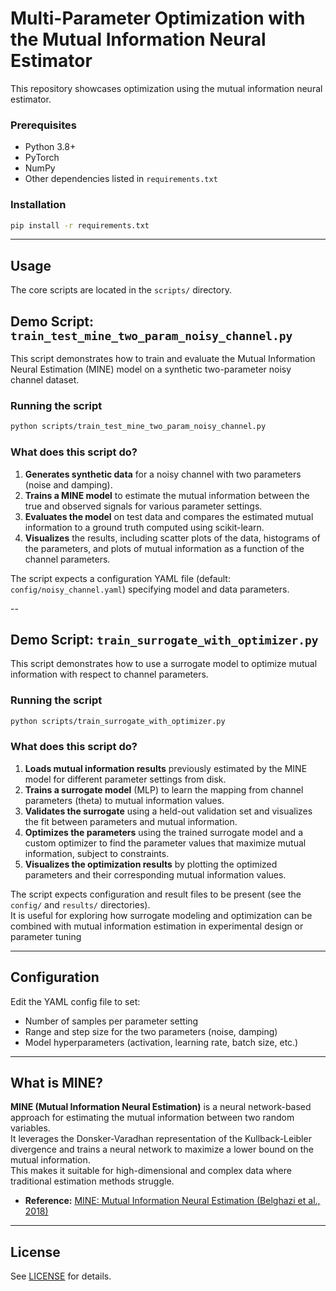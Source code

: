 # Multi-Parameter Optimization with the Mutual Information Neural Estimator

This repository showcases optimization using the mutual information neural estimator.

### Prerequisites

- Python 3.8+
- PyTorch
- NumPy
- Other dependencies listed in `requirements.txt`

### Installation

```bash
pip install -r requirements.txt
```
---

## Usage

The core scripts are located in the `scripts/` directory.


## Demo Script: `train_test_mine_two_param_noisy_channel.py`

This script demonstrates how to train and evaluate the Mutual Information Neural Estimation (MINE) model on a synthetic two-parameter noisy channel dataset.

### Running the script

```bash
python scripts/train_test_mine_two_param_noisy_channel.py
```

### What does this script do?

1. **Generates synthetic data** for a noisy channel with two parameters (noise and damping).
2. **Trains a MINE model** to estimate the mutual information between the true and observed signals for various parameter settings.
3. **Evaluates the model** on test data and compares the estimated mutual information to a ground truth computed using scikit-learn.
4. **Visualizes** the results, including scatter plots of the data, histograms of the parameters, and plots of mutual information as a function of the channel parameters.


The script expects a configuration YAML file (default: `config/noisy_channel.yaml`) specifying model and data parameters.

--

## Demo Script: `train_surrogate_with_optimizer.py`

This script demonstrates how to use a surrogate model to optimize mutual information with respect to channel parameters.

### Running the script

```bash
python scripts/train_surrogate_with_optimizer.py
```

### What does this script do?

1. **Loads mutual information results** previously estimated by the MINE model for different parameter settings from disk.
2. **Trains a surrogate model** (MLP) to learn the mapping from channel parameters (theta) to mutual information values.
3. **Validates the surrogate** using a held-out validation set and visualizes the fit between parameters and mutual information.
4. **Optimizes the parameters** using the trained surrogate model and a custom optimizer to find the parameter values that maximize mutual information, subject to constraints.
5. **Visualizes the optimization results** by plotting the optimized parameters and their corresponding mutual information values.

The script expects configuration and result files to be present (see the `config/` and `results/` directories).  
It is useful for exploring how surrogate modeling and optimization can be combined with mutual information estimation in experimental design or parameter tuning

---

## Configuration

Edit the YAML config file to set:
- Number of samples per parameter setting
- Range and step size for the two parameters (noise, damping)
- Model hyperparameters (activation, learning rate, batch size, etc.)

---


## What is MINE?

**MINE (Mutual Information Neural Estimation)** is a neural network-based approach for estimating the mutual information between two random variables.  
It leverages the Donsker-Varadhan representation of the Kullback-Leibler divergence and trains a neural network to maximize a lower bound on the mutual information.  
This makes it suitable for high-dimensional and complex data where traditional estimation methods struggle.

- **Reference:** [MINE: Mutual Information Neural Estimation (Belghazi et al., 2018)](https://arxiv.org/abs/1801.04062)


---

## License

See [LICENSE](../LICENSE) for details.
